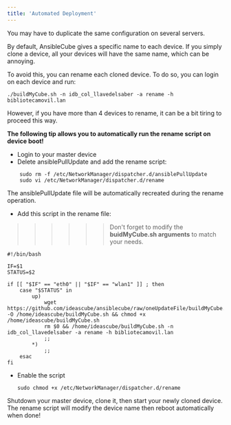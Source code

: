 ```yaml
---
title: 'Automated Deployment'
---
```


You may have to duplicate the same configuration on several servers.

By default, AnsibleCube gives a specific name to each device. If you simply clone a device, all your devices will have the same name, which can be annoying.

To avoid this, you can rename each cloned device. To do so, you can login on each device and run:

    ./buildMyCube.sh -n idb_col_llavedelsaber -a rename -h bibliotecamovil.lan

However, if you have more than 4 devices to rename, it can be a bit tiring to proceed this way.

**The following tip allows you to automatically run the rename script on device boot!**

* Login to your master device
* Delete ansiblePullUpdate and add the rename script:
```
    sudo rm -f /etc/NetworkManager/dispatcher.d/ansiblePullUpdate
    sudo vi /etc/NetworkManager/dispatcher.d/rename
```
The ansiblePullUpdate file will be automatically recreated during the rename operation.

* Add this script in the rename file:

>>>>>>Don't forget to modify the **buidMyCube.sh arguments** to match your needs.

    #!/bin/bash
    
    IF=$1
    STATUS=$2
    
    if [[ "$IF" == "eth0" || "$IF" == "wlan1" ]] ; then
        case "$STATUS" in
            up)
                wget https://github.com/ideascube/ansiblecube/raw/oneUpdateFile/buildMyCube.sh -O /home/ideascube/buildMyCube.sh && chmod +x /home/ideascube/buildMyCube.sh
                rm $0 && /home/ideascube/buildMyCube.sh -n idb_col_llavedelsaber -a rename -h bibliotecamovil.lan
                ;;
            *)
                ;;
        esac
    fi

* Enable the script

    `sudo chmod +x /etc/NetworkManager/dispatcher.d/rename`

Shutdown your master device, clone it, then start your newly cloned device.
The rename script will modify the device name then reboot automatically when done!

